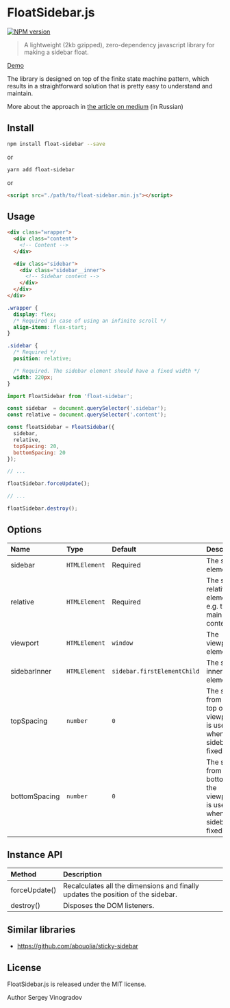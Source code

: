 # FloatSidebar.js
[![NPM version](https://img.shields.io/npm/v/float-sidebar.svg?style=flat)](https://www.npmjs.org/package/float-sidebar)

> A lightweight (2kb gzipped), zero-dependency javascript library for making a sidebar float.

[Demo](https://jsfiddle.net/vursen/cj4erfnj/40/)

The library is designed on top of the finite state machine pattern, which results in a straightforward solution that is pretty easy to understand and maintain.

More about the approach in [the article on medium](https://medium.com/@vursen/state-machine-for-sticky-blocks-70ca0bf4ee97) (in Russian)

## Install

```bash
npm install float-sidebar --save
```
or
```bash
yarn add float-sidebar
```
or
```html
<script src="./path/to/float-sidebar.min.js"></script>
```

## Usage

```html
<div class="wrapper">
  <div class="content">
    <!-- Content -->
  </div>

  <div class="sidebar">
    <div class="sidebar__inner">
      <!-- Sidebar content -->
    </div>
  </div>
</div>
```

```css
.wrapper {
  display: flex;
  /* Required in case of using an infinite scroll */
  align-items: flex-start;
}

.sidebar {
  /* Required */
  position: relative;

  /* Required. The sidebar element should have a fixed width */
  width: 220px;
}
```

```javascript
import FloatSidebar from 'float-sidebar';

const sidebar  = document.querySelector('.sidebar');
const relative = document.querySelector('.content');

const floatSidebar = FloatSidebar({
  sidebar,
  relative,
  topSpacing: 20,
  bottomSpacing: 20
});

// ...

floatSidebar.forceUpdate();

// ...

floatSidebar.destroy();
```

## Options

| Name          | Type          | Default                     | Description      |
|:------------- |:------------- |:--------------------------- | ---------------- |
| sidebar       | `HTMLElement` | Required                    | The sidebar element |
| relative      | `HTMLElement` | Required                    | The sidebar relative element, e.g. the main content |
| viewport      | `HTMLElement` | `window`                    | The viewport element |
| sidebarInner  | `HTMLElement` | `sidebar.firstElementChild` | The sidebar inner element |
| topSpacing    | `number`      | `0`                         | The space from the top of the viewport. It is used when the sidebar is fixed. |
| bottomSpacing | `number`      | `0`                         | The space from the bottom of the viewport. It is used when the sidebar is fixed. |

## Instance API

| Method        | Description   |
|:------------- |:------------- |
| forceUpdate() | Recalculates all the dimensions and finally updates the position of the sidebar. |
| destroy()     | Disposes the DOM listeners. |


## Similar libraries

- https://github.com/abouolia/sticky-sidebar

## License

FloatSidebar.js is released under the MIT license.

Author Sergey Vinogradov
